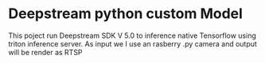 # Deepstream python custom Model
This poject run Deepstream SDK V 5.0 to inference native Tensorflow using triton inference server. As input we I use an rasberry .py camera and output will be render as RTSP 
